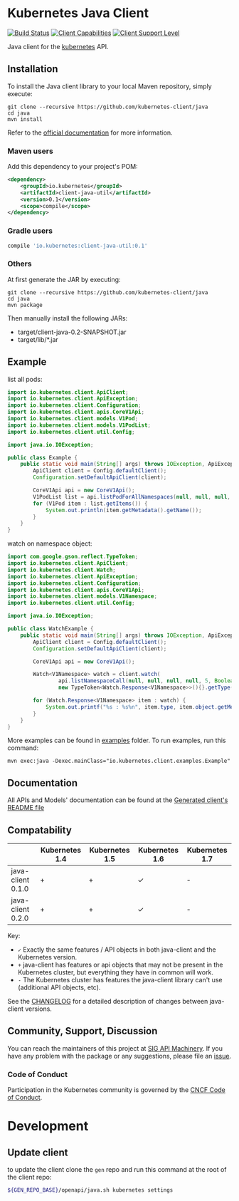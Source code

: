 # Kubernetes Java Client

[![Build Status](https://travis-ci.org/kubernetes-client/java.svg?branch=master)](https://travis-ci.org/kubernetes-client/java)
[![Client Capabilities](https://img.shields.io/badge/Kubernetes%20client-Silver-blue.svg?style=plastic&colorB=C0C0C0&colorA=306CE8)](https://github.com/kubernetes/community/blob/master/contributors/design-proposals/csi-new-client-library-procedure.md#client-capabilities)
[![Client Support Level](https://img.shields.io/badge/kubernetes%20client-alpha-green.svg?style=plastic&colorA=306CE8)](https://github.com/kubernetes/community/blob/master/contributors/design-proposals/csi-new-client-library-procedure.md#client-support-level)

Java client for the [kubernetes](http://kubernetes.io/) API.

## Installation

To install the Java client library to your local Maven repository, simply execute:

```shell
git clone --recursive https://github.com/kubernetes-client/java
cd java
mvn install
```

Refer to the [official documentation](https://maven.apache.org/plugins/maven-deploy-plugin/usage.html) for more information.

### Maven users

Add this dependency to your project's POM:

```xml
<dependency>
    <groupId>io.kubernetes</groupId>
    <artifactId>client-java-util</artifactId>
    <version>0.1</version>
    <scope>compile</scope>
</dependency>
```

### Gradle users

```groovy
compile 'io.kubernetes:client-java-util:0.1'
```

### Others

At first generate the JAR by executing:

```
git clone --recursive https://github.com/kubernetes-client/java
cd java
mvn package
```

Then manually install the following JARs:

* target/client-java-0.2-SNAPSHOT.jar
* target/lib/*.jar

## Example

list all pods:

```java
import io.kubernetes.client.ApiClient;
import io.kubernetes.client.ApiException;
import io.kubernetes.client.Configuration;
import io.kubernetes.client.apis.CoreV1Api;
import io.kubernetes.client.models.V1Pod;
import io.kubernetes.client.models.V1PodList;
import io.kubernetes.client.util.Config;

import java.io.IOException;

public class Example {
    public static void main(String[] args) throws IOException, ApiException{
        ApiClient client = Config.defaultClient();
        Configuration.setDefaultApiClient(client);

        CoreV1Api api = new CoreV1Api();
        V1PodList list = api.listPodForAllNamespaces(null, null, null, null, null, null);
        for (V1Pod item : list.getItems()) {
            System.out.println(item.getMetadata().getName());
        }
    }
}
```

watch on namespace object:

```java
import com.google.gson.reflect.TypeToken;
import io.kubernetes.client.ApiClient;
import io.kubernetes.client.Watch;
import io.kubernetes.client.ApiException;
import io.kubernetes.client.Configuration;
import io.kubernetes.client.apis.CoreV1Api;
import io.kubernetes.client.models.V1Namespace;
import io.kubernetes.client.util.Config;

import java.io.IOException;

public class WatchExample {
    public static void main(String[] args) throws IOException, ApiException{
        ApiClient client = Config.defaultClient();
        Configuration.setDefaultApiClient(client);

        CoreV1Api api = new CoreV1Api();

        Watch<V1Namespace> watch = client.watch(
                api.listNamespaceCall(null, null, null, null, 5, Boolean.TRUE, null, null),
                new TypeToken<Watch.Response<V1Namespace>>(){}.getType());

        for (Watch.Response<V1Namespace> item : watch) {
            System.out.printf("%s : %s%n", item.type, item.object.getMetadata().getName());
        }
    }
}
```

More examples can be found in [examples](examples/) folder. To run examples, run this command:

```shell
mvn exec:java -Dexec.mainClass="io.kubernetes.client.examples.Example"
```

## Documentation

All APIs and Models' documentation can be found at the [Generated client's README file](kubernetes/README.md)

## Compatability

|                   | Kubernetes 1.4 | Kubernetes 1.5 | Kubernetes 1.6 | Kubernetes 1.7 |
|-------------------|----------------|----------------|----------------|----------------|
| java-client 0.1.0 | +              | +              | ✓              | -              |
| java-client 0.2.0 | +              | +              | ✓              | -              |

Key: 

* `✓` Exactly the same features / API objects in both java-client and the Kubernetes
  version.
* `+` java-client has features or api objects that may not be present in the
  Kubernetes cluster, but everything they have in common will work.
* `-` The Kubernetes cluster has features the java-client library can't use
  (additional API objects, etc).

See the [CHANGELOG](./CHANGELOG.md) for a detailed description of changes
between java-client versions.

## Community, Support, Discussion

You can reach the maintainers of this project at [SIG API Machinery](https://github.com/kubernetes/community/tree/master/sig-api-machinery). If you have any problem with the package or any suggestions, please file an [issue](https://github.com/kubernetes-client/java/issues).

### Code of Conduct

Participation in the Kubernetes community is governed by the [CNCF Code of Conduct](https://github.com/cncf/foundation/blob/master/code-of-conduct.md).

# Development

## Update client

to update the client clone the `gen` repo and run this command at the root of the client repo:

```bash
${GEN_REPO_BASE}/openapi/java.sh kubernetes settings
```
